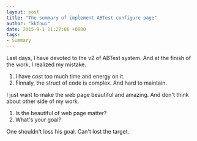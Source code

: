 ```yaml
---
layout: post
title: "The summary of implement ABTest configure page"
author: "kkfnui"
date: 2015-9-1 11:22:06 +0800
tags:
- Summary
---
```



Last days, I have devoted to the v2 of ABTest system. And at the finish of the work, I realized my mistake.

1. I have cost too much time and energy on it.
2. Finnaly, the struct of code is complex. And hard to maintain.

I just want to make the web page beautiful and amazing. And don't think about other side of my work.

1. Is the beautiful of web page matter?
2. What's your goal?

One shouldn't loss his goal. Can't lost the target.



